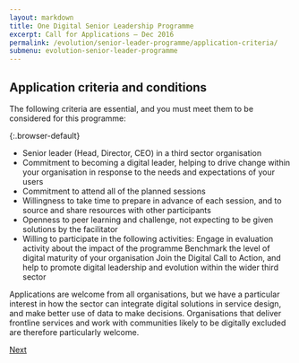 ```yaml
---
layout: markdown
title: One Digital Senior Leadership Programme
excerpt: Call for Applications – Dec 2016
permalink: /evolution/senior-leader-programme/application-criteria/
submenu: evolution-senior-leader-programme
---
```


## Application criteria and conditions

The following criteria are essential, and you must meet them to be considered for this programme:

{:.browser-default}
*	Senior leader (Head, Director, CEO) in a third sector organisation
*	Commitment to becoming a digital leader, helping to drive change within your organisation in response to the needs and expectations of your users
*	Commitment to attend all of the planned sessions
*	Willingness to take time to prepare in advance of each session, and to source and share resources with other participants 
*	Openness to peer learning and challenge, not expecting to be given solutions by the facilitator 
*	Willing to participate in the following activities:
	Engage in evaluation activity about the impact of the programme 
	Benchmark the level of digital maturity of your organisation 
	Join the Digital Call to Action, and help to promote digital leadership and evolution within the wider third sector

Applications are welcome from all organisations, but we have a particular interest in how the sector can integrate digital solutions in service design, and make better use of data to make decisions. Organisations that deliver frontline services and work with communities likely to be digitally excluded are therefore particularly welcome. 

<div class="section headingless">
    <a href="/evolution/senior-leader-programme/apply-now/" class="btn right">
        <i class="fa fa-pull-right fa-chevron-right"></i>
        Next
    </a>
</div>
